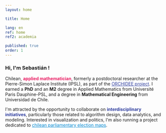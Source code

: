 ```yaml
---
layout: home

title: Home 

lang: en
ref: home
ref2: academia

published: true
order: 1
---
```


### Hi, I'm Sebastián !

Chilean, <strong style="color:#E91E63">applied mathematician</strong>, formerly a postdoctoral researcher at the Pierre-Simon Laplace Institute (IPSL), as part of the <a href="https://orchidee.ipsl.fr/" target="_blank" style="color:#303F9F">ORCHIDEE project<a/>. I earned a <strong>PhD</strong> and an <strong>M2</strong> degree in Applied Mathematics from Université Paris Dauphine-PSL, and a degree in <strong>Mathematical Engineering</strong> from Universidad de Chile. 


I'm attracted by the opportunity to collaborate on <strong style="color:#303F9F">interdisciplinary initiatives</strong>, particularly those related to algorithm design, data analytics, and modeling. Interested in visualization and politics, I'm also running a project dedicated to <a href="https://sebastianriffo.github.io/congreso-chile/en/home.html" style="color:#0288D1" target="_blank"> chilean parliamentary election maps</a>.
